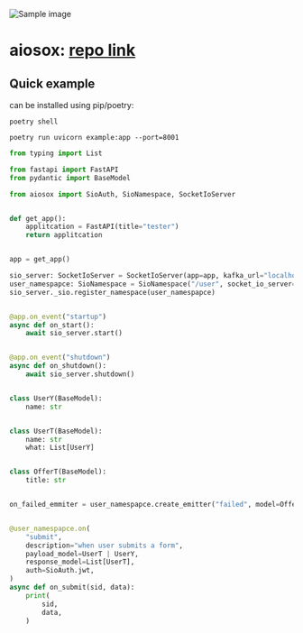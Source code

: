 ![Sample image](https://gitlab.com/uploads/-/system/project/avatar/42327849/a5e01db694b47cd07018813ce821a4e1.png?width=64)


aiosox: <a href="https://gitlab.com/arieutils/aiosox">repo link </a>
=======================================
Quick example
-----------

can be installed using pip/poetry:

    poetry shell
     
    poetry run uvicorn example:app --port=8001
    
```python
from typing import List

from fastapi import FastAPI
from pydantic import BaseModel

from aiosox import SioAuth, SioNamespace, SocketIoServer


def get_app():
    applitcation = FastAPI(title="tester")
    return applitcation


app = get_app()

sio_server: SocketIoServer = SocketIoServer(app=app, kafka_url="localhost:29092")
user_namespapce: SioNamespace = SioNamespace("/user", socket_io_server=sio_server)
sio_server._sio.register_namespace(user_namespapce)


@app.on_event("startup")
async def on_start():
    await sio_server.start()


@app.on_event("shutdown")
async def on_shutdown():
    await sio_server.shutdown()


class UserY(BaseModel):
    name: str


class UserT(BaseModel):
    name: str
    what: List[UserY]


class OfferT(BaseModel):
    title: str


on_failed_emmiter = user_namespapce.create_emitter("failed", model=OfferT | UserT)


@user_namespapce.on(
    "submit",
    description="when user submits a form",
    payload_model=UserT | UserY,
    response_model=List[UserT],
    auth=SioAuth.jwt,
)
async def on_submit(sid, data):
    print(
        sid,
        data,
    )

```